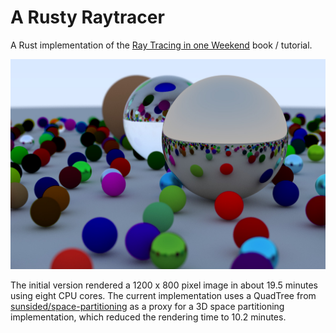 # A Rusty Raytracer

A Rust implementation of the [Ray Tracing in one Weekend] book / tutorial.

![](docs/snapshot.jpg)

The initial version rendered a 1200 x 800 pixel image in about 19.5 minutes
using eight CPU cores. The current implementation uses a QuadTree from [sunsided/space-partitioning]
as a proxy for a 3D space partitioning implementation, which reduced
the rendering time to 10.2 minutes.

[Ray Tracing in one Weekend]: https://raytracing.github.io/books/RayTracingInOneWeekend.html
[sunsided/space-partitioning]: https://github.com/sunsided/space-partitioning
